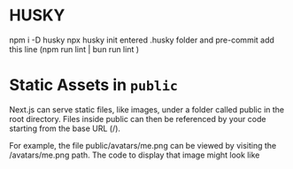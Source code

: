 # HUSKY
npm i -D husky
npx husky init
entered .husky folder and pre-commit add this line (npm run lint | bun run lint )

# Static Assets in `public`
Next.js can serve static files, like images, under a folder called public in the root directory. Files inside public can then be referenced by your code starting from the base URL (/).

For example, the file public/avatars/me.png can be viewed by visiting the /avatars/me.png path. The code to display that image might look like


